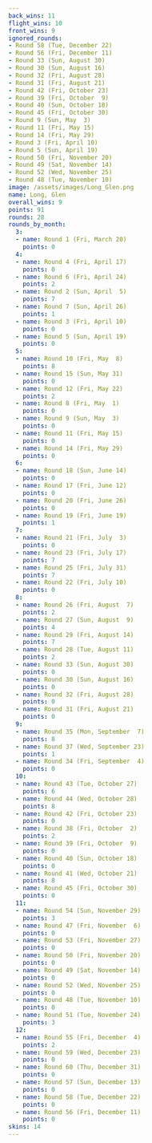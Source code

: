 ```yaml
---
back_wins: 11
flight_wins: 10
front_wins: 9
ignored_rounds:
- Round 58 (Tue, December 22)
- Round 56 (Fri, December 11)
- Round 33 (Sun, August 30)
- Round 30 (Sun, August 16)
- Round 32 (Fri, August 28)
- Round 31 (Fri, August 21)
- Round 42 (Fri, October 23)
- Round 39 (Fri, October  9)
- Round 40 (Sun, October 18)
- Round 45 (Fri, October 30)
- Round 9 (Sun, May  3)
- Round 11 (Fri, May 15)
- Round 14 (Fri, May 29)
- Round 3 (Fri, April 10)
- Round 5 (Sun, April 19)
- Round 50 (Fri, November 20)
- Round 49 (Sat, November 14)
- Round 52 (Wed, November 25)
- Round 48 (Tue, November 10)
image: /assets/images/Long_Glen.png
name: Long, Glen
overall_wins: 9
points: 91
rounds: 28
rounds_by_month:
  3:
  - name: Round 1 (Fri, March 20)
    points: 0
  4:
  - name: Round 4 (Fri, April 17)
    points: 0
  - name: Round 6 (Fri, April 24)
    points: 2
  - name: Round 2 (Sun, April  5)
    points: 7
  - name: Round 7 (Sun, April 26)
    points: 1
  - name: Round 3 (Fri, April 10)
    points: 0
  - name: Round 5 (Sun, April 19)
    points: 0
  5:
  - name: Round 10 (Fri, May  8)
    points: 8
  - name: Round 15 (Sun, May 31)
    points: 0
  - name: Round 12 (Fri, May 22)
    points: 2
  - name: Round 8 (Fri, May  1)
    points: 0
  - name: Round 9 (Sun, May  3)
    points: 0
  - name: Round 11 (Fri, May 15)
    points: 0
  - name: Round 14 (Fri, May 29)
    points: 0
  6:
  - name: Round 18 (Sun, June 14)
    points: 0
  - name: Round 17 (Fri, June 12)
    points: 0
  - name: Round 20 (Fri, June 26)
    points: 0
  - name: Round 19 (Fri, June 19)
    points: 1
  7:
  - name: Round 21 (Fri, July  3)
    points: 0
  - name: Round 23 (Fri, July 17)
    points: 7
  - name: Round 25 (Fri, July 31)
    points: 7
  - name: Round 22 (Fri, July 10)
    points: 0
  8:
  - name: Round 26 (Fri, August  7)
    points: 2
  - name: Round 27 (Sun, August  9)
    points: 4
  - name: Round 29 (Fri, August 14)
    points: 7
  - name: Round 28 (Tue, August 11)
    points: 2
  - name: Round 33 (Sun, August 30)
    points: 0
  - name: Round 30 (Sun, August 16)
    points: 0
  - name: Round 32 (Fri, August 28)
    points: 0
  - name: Round 31 (Fri, August 21)
    points: 0
  9:
  - name: Round 35 (Mon, September  7)
    points: 8
  - name: Round 37 (Wed, September 23)
    points: 1
  - name: Round 34 (Fri, September  4)
    points: 0
  10:
  - name: Round 43 (Tue, October 27)
    points: 6
  - name: Round 44 (Wed, October 28)
    points: 8
  - name: Round 42 (Fri, October 23)
    points: 0
  - name: Round 38 (Fri, October  2)
    points: 2
  - name: Round 39 (Fri, October  9)
    points: 0
  - name: Round 40 (Sun, October 18)
    points: 0
  - name: Round 41 (Wed, October 21)
    points: 8
  - name: Round 45 (Fri, October 30)
    points: 0
  11:
  - name: Round 54 (Sun, November 29)
    points: 3
  - name: Round 47 (Fri, November  6)
    points: 0
  - name: Round 53 (Fri, November 27)
    points: 0
  - name: Round 50 (Fri, November 20)
    points: 0
  - name: Round 49 (Sat, November 14)
    points: 0
  - name: Round 52 (Wed, November 25)
    points: 0
  - name: Round 48 (Tue, November 10)
    points: 0
  - name: Round 51 (Tue, November 24)
    points: 3
  12:
  - name: Round 55 (Fri, December  4)
    points: 2
  - name: Round 59 (Wed, December 23)
    points: 0
  - name: Round 60 (Thu, December 31)
    points: 0
  - name: Round 57 (Sun, December 13)
    points: 0
  - name: Round 58 (Tue, December 22)
    points: 0
  - name: Round 56 (Fri, December 11)
    points: 0
skins: 14
---
```

